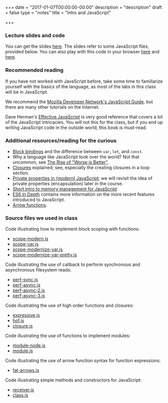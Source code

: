 +++
date = "2017-01-07T00:00:00-00:00"
description = "description"
draft = false
type = "notes"
title = "Intro and JavaScript"

+++

### Lecture slides and code

You can get the slides [here](../../slides/js-nutshell.pdf). The slides refer
to some JavaScript files, provided below. You can also play with this code in
your browser [here](../intro-js-code) and [here](../intro-js-code-2).

### Recommended reading

If you have not worked with JavaScript before, take some time to familiarize
yourself with the basics of the language, as most of the labs in this class
will be in JavaScript.

We recommend the [Mozilla Developer Network's JavaScript
Guide](https://developer.mozilla.org/en-US/docs/Web/JavaScript/Guide), but
there are many other tutorials on the Internet.

Dave Herman's [Effective JavaScript](http://effectivejs.com/) is very good
reference that covers a lot of the JavaScript intricacies.  You will not this
for the class, but if you end up writing JavaScript code in the outside world,
this book is must-read.

### Additional resources/reading for the curious

- [Block
  bindings](https://leanpub.com/understandinges6/read#leanpub-auto-block-bindings)
  and the difference between `var`, `let`, and `const`.
- Why a language like JavaScript took over the world? Not that uncommon, see
  [The Rise of "Worse is
  Better"](https://www.jwz.org/doc/worse-is-better.html).
- [Closures](https://developer.mozilla.org/en-US/docs/Web/JavaScript/Closures)
  explained; see, especially the creating closures in a loop section.
- [Private properties in (modern) JavaScript](https://curiosity-driven.org/private-properties-in-javascript); we will revisit the idea of private properties (encapsulation) later in the course.
- [Short intro to memory management for
  JavaScript](https://developer.mozilla.org/en-US/docs/Web/JavaScript/Memory_Management)
- [ES6 In Depth](https://hacks.mozilla.org/category/es6-in-depth/) contains
  more information on the more recent features introduced to JavaScript.
- [Arrow functions](https://developer.mozilla.org/en-US/docs/Web/JavaScript/Reference/Functions/Arrow_functions).

### Source files we used in class

Code illustrating how to implement block scoping with functions:

- <a href="../../code/intro-js/scope-modern.js">scope-modern.js</a>
- <a href="../../code/intro-js/scope-var.js">scope-var.js</a>
- <a href="../../code/intro-js/scope-modernize-var.js">scope-modernize-var.js</a>
- <a href="../../code/intro-js/scope-modernize-var-pretty.js">scope-modernize-var-pretty.js</a>

Code illustrating the use of callback to perform synchronous and asynchronous
filesystem reads:

- <a href="../../code/intro-js/perf-sync.js">perf-sync.js</a>
- <a href="../../code/intro-js/perf-async.js">perf-async.js</a>
- <a href="../../code/intro-js/perf-async-2.js">perf-async-2.js</a>
- <a href="../../code/intro-js/perf-async-3.js">perf-async-3.js</a>

Code illustrating the use of high order functions and closures:

- <a href="../../code/intro-js/expressive.js">expressive.js</a>
- <a href="../../code/intro-js/hof.js">hof.js</a>
- <a href="../../code/intro-js/closure.js">closure.js</a>

Code illustrating the use of functions to implement modules:

- <a href="../../code/intro-js/module-node.js">module-node.js</a>
- <a href="../../code/intro-js/module.js">module.js</a>

Code illustrating the use of arrow function syntax for function expressions:

- <a href="../../code/intro-js/fat-arrows.js">fat-arrows.js</a>

Code illustrating simple methods and constructors for JavaScript:

- <a href="../../code/intro-js/receiver.js">receiver.js</a>
- <a href="../../code/intro-js/class.js">class.js</a>
